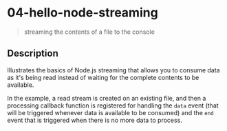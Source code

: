 # 04-hello-node-streaming
> streaming the contents of a file to the console

## Description
Illustrates the basics of Node.js streaming that allows you to consume data as it's being read instead of waiting for the complete contents to be available.

In the example, a read stream is created on an existing file, and then a processing callback function is registered for handling the `data` event (that will be triggered whenever data is available to be consumed) and the `end` event that is triggered when there is no more data to process.
